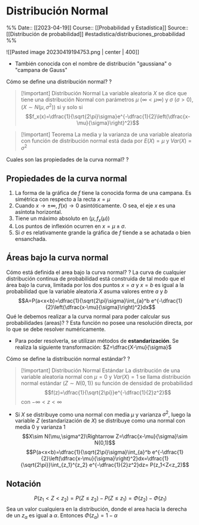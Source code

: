 # Distribución Normal

%%
Date:: [[2023-04-19]]
Course:: [[Probabilidad y Estadística]]
Source:: [[Distribución de probabilidad]]
#estadistica/distribuciones_probabilidad 
%%

![[Pasted image 20230419194753.png | center | 400]]
- También conocida con el nombre de distribución "gaussiana" o "campana de Gauss"

Cómo se define una distribución normal?
?
>[!important] Distribución Normal
>La variable aleatoria $X$ se dice que tiene una distribución Normal con parámetros $\mu$ $(\infty<\mu\infty)$ y $\sigma$ $(\sigma >0)$, $(X\sim N(\mu,\sigma^2))$ si y solo si $$f_x(x)=\dfrac{1}{\sqrt{2\pi}\sigma}e^{-\dfrac{1}{2}\left(\dfrac{x-\mu}{\sigma}\right)^2}$$

>[!important] Teorema
>La media y la varianza de una variable aleatoria con función de distribución normal está dada por $E(X)=\mu$ y $Var(X)=\sigma^2$

Cuales son las propiedades de la curva normal?
?
## Propiedades de la curva normal
1. La forma de la gráfica de $f$ tiene la conocida forma de una campana. Es simétrica con respecto a la recta $x=\mu$ 
2. Cuando $x\rightarrow \pm \infty$, $f(x)\rightarrow 0$ asintóticamente. O sea, el eje $x$ es una asíntota horizontal.
3. Tiene un máximo absoluto en $(\mu,f_x(\mu))$
4. Los puntos de inflexión ocurren en $x=\mu\pm\sigma$. 
5. Si $\sigma$ es relativamente grande la gráfica de $f$ tiende a se achatada o bien ensanchada.


## Áreas bajo la curva normal

Cómo está definida el area bajo la curva normal? 
?
La curva de cualquier distribución continua de probabilidad está construida de tal modo que el área bajo la curva, limitada por los dos puntos $x=a$ y $x=b$ es igual a la probabilidad que la variable aleatoria $X$ asuma valores entre $a$ y $b$
$$A=P(a<x<b)=\dfrac{1}{\sqrt{2\pi}\sigma}\int_{a}^b e^{-\dfrac{1}{2}\left(\dfrac{x-\mu}{\sigma}\right)^2}dx$$
Qué le debemos realizar a la curva normal para poder calcular sus probabilidades (areas)?
?
Esta función no posee una resolución directa, por lo que se debe resolver numéricamente.
- Para poder resolverla, se utilizan métodos de **estandarización**. Se realiza la siguiente transformación: $Z=\dfrac{X-\mu}{\sigma}$

Cómo se define la distribución normal estándar?
?
>[!important] Distribución Normal Estándar
>La distribución de una variable aleatoria normal con $\mu=0$ y $Var(X)=1$ se llama distribución normal estándar $(Z\sim N(0,1))$ su función de densidad de probabilidad $$f(z)=\dfrac{1}{\sqrt{2\pi}}e^{-\dfrac{1}{2}z^2}$$
>con $-\infty<z<\infty$
- Si $X$ se distribuye como una normal con media $\mu$ y varianza $\sigma^2$, luego la variable $Z$ (estandarización de $X$) se distribuye como una normal con media 0 y varianza 1
$$X\sim N(\mu,\sigma^2)\Rightarrow Z=\dfrac{x-\mu}{\sigma}\sim N(0,1)$$
$$P(a<x<b)=\dfrac{1}{\sqrt{2\pi}\sigma}\int_{a}^b e^{-\dfrac{1}{2}\left(\dfrac{x-\mu}{\sigma}\right)^2}dx=\dfrac{1}{\sqrt{2\pi}}\int_{z_1}^{z_2} e^{-\dfrac{1}{2}z^2}dz= P(z_1<Z<z_2)$$


## Notación

$$P(z_1<Z<z_2)=P(Z\leq z_2)- P(Z\leq z_1) = \Phi(z_2)-\Phi(z_1)$$
Sea un valor cualquiera en la distribución, donde el area hacia la derecha de un $z_\alpha$ es igual a $\alpha$. Entonces $\Phi(z_\alpha)=1-\alpha$
